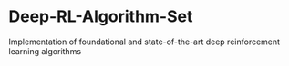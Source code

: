 # Deep-RL-Algorithm-Set
Implementation of foundational and state-of-the-art deep reinforcement learning algorithms
